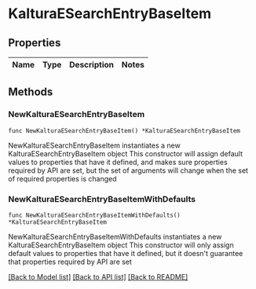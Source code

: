 # KalturaESearchEntryBaseItem

## Properties

Name | Type | Description | Notes
------------ | ------------- | ------------- | -------------

## Methods

### NewKalturaESearchEntryBaseItem

`func NewKalturaESearchEntryBaseItem() *KalturaESearchEntryBaseItem`

NewKalturaESearchEntryBaseItem instantiates a new KalturaESearchEntryBaseItem object
This constructor will assign default values to properties that have it defined,
and makes sure properties required by API are set, but the set of arguments
will change when the set of required properties is changed

### NewKalturaESearchEntryBaseItemWithDefaults

`func NewKalturaESearchEntryBaseItemWithDefaults() *KalturaESearchEntryBaseItem`

NewKalturaESearchEntryBaseItemWithDefaults instantiates a new KalturaESearchEntryBaseItem object
This constructor will only assign default values to properties that have it defined,
but it doesn't guarantee that properties required by API are set


[[Back to Model list]](../README.md#documentation-for-models) [[Back to API list]](../README.md#documentation-for-api-endpoints) [[Back to README]](../README.md)


